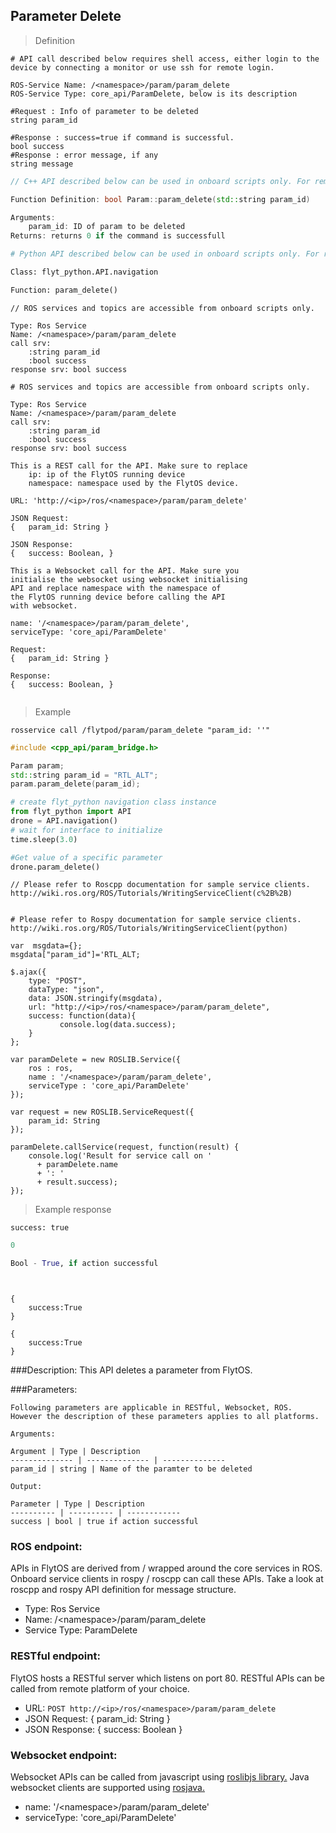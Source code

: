 ## Parameter Delete


> Definition

```shell
# API call described below requires shell access, either login to the device by connecting a monitor or use ssh for remote login.

ROS-Service Name: /<namespace>/param/param_delete
ROS-Service Type: core_api/ParamDelete, below is its description

#Request : Info of parameter to be deleted
string param_id

#Response : success=true if command is successful.  
bool success
#Response : error message, if any
string message
```

```cpp
// C++ API described below can be used in onboard scripts only. For remote scripts you can use http client libraries to call FlytOS REST endpoints from C++.

Function Definition: bool Param::param_delete(std::string param_id)

Arguments:
    param_id: ID of param to be deleted
Returns: returns 0 if the command is successfull
```

```python
# Python API described below can be used in onboard scripts only. For remote scripts you can use http client libraries to call FlytOS REST endpoints from Python.

Class: flyt_python.API.navigation

Function: param_delete()
```

```cpp--ros
// ROS services and topics are accessible from onboard scripts only.

Type: Ros Service
Name: /<namespace>/param/param_delete
call srv:
    :string param_id
    :bool success
response srv: bool success
```

```python--ros
# ROS services and topics are accessible from onboard scripts only.

Type: Ros Service
Name: /<namespace>/param/param_delete
call srv:
    :string param_id
    :bool success
response srv: bool success

```

```javascript--REST
This is a REST call for the API. Make sure to replace 
    ip: ip of the FlytOS running device
    namespace: namespace used by the FlytOS device.

URL: 'http://<ip>/ros/<namespace>/param/param_delete'

JSON Request:
{   param_id: String }

JSON Response:
{   success: Boolean, }

```

```javascript--Websocket
This is a Websocket call for the API. Make sure you 
initialise the websocket using websocket initialising 
API and replace namespace with the namespace of 
the FlytOS running device before calling the API 
with websocket.

name: '/<namespace>/param/param_delete',
serviceType: 'core_api/ParamDelete'

Request:
{   param_id: String }

Response:
{   success: Boolean, }


```


> Example

```shell
rosservice call /flytpod/param/param_delete "param_id: ''" 
```

```cpp
#include <cpp_api/param_bridge.h>

Param param;
std::string param_id = "RTL_ALT"; 
param.param_delete(param_id);
```

```python
# create flyt_python navigation class instance
from flyt_python import API
drone = API.navigation()
# wait for interface to initialize
time.sleep(3.0)

#Get value of a specific parameter
drone.param_delete()
```

```cpp--ros
// Please refer to Roscpp documentation for sample service clients. http://wiki.ros.org/ROS/Tutorials/WritingServiceClient(c%2B%2B)
```

```python--ros

# Please refer to Rospy documentation for sample service clients. http://wiki.ros.org/ROS/Tutorials/WritingServiceClient(python)

```

```javascript--REST
var  msgdata={};
msgdata["param_id"]='RTL_ALT;

$.ajax({
    type: "POST",
    dataType: "json",
    data: JSON.stringify(msgdata),
    url: "http://<ip>/ros/<namespace>/param/param_delete",  
    success: function(data){
           console.log(data.success);
    }
};

```

```javascript--Websocket
var paramDelete = new ROSLIB.Service({
    ros : ros,
    name : '/<namespace>/param/param_delete',
    serviceType : 'core_api/ParamDelete'
});

var request = new ROSLIB.ServiceRequest({
    param_id: String
});

paramDelete.callService(request, function(result) {
    console.log('Result for service call on '
      + paramDelete.name
      + ': '
      + result.success);
});
```


> Example response

```shell
success: true
```

```cpp
0
```

```python
Bool - True, if action successful
```

```cpp--ros
```

```python--ros
```

```javascript--REST
{
    success:True
}

```

```javascript--Websocket
{
    success:True
}

```





###Description:
This API deletes a parameter from FlytOS.

###Parameters:
    
    Following parameters are applicable in RESTful, Websocket, ROS. However the description of these parameters applies to all platforms. 
    
    Arguments:
    
    Argument | Type | Description
    -------------- | -------------- | --------------
    param_id | string | Name of the paramter to be deleted
    
    Output:
    
    Parameter | Type | Description
    ---------- | ---------- | ------------
    success | bool | true if action successful

### ROS endpoint:
APIs in FlytOS are derived from / wrapped around the core  services in ROS. Onboard service clients in rospy / roscpp can call these APIs. Take a look at roscpp and rospy API definition for message structure. 

* Type: Ros Service</br> 
* Name: /\<namespace\>/param/param_delete</br>
* Service Type: ParamDelete

### RESTful endpoint:
FlytOS hosts a RESTful server which listens on port 80. RESTful APIs can be called from remote platform of your choice.

* URL: ``POST http://<ip>/ros/<namespace>/param/param_delete``
* JSON Request:
{
    param_id: String
}
* JSON Response:
{
    success: Boolean
}


### Websocket endpoint:
Websocket APIs can be called from javascript using  [roslibjs library.](https://github.com/RobotWebTools/roslibjs) 
Java websocket clients are supported using [rosjava.](http://wiki.ros.org/rosjava)

* name: '/\<namespace\>/param/param_delete'</br>
* serviceType: 'core_api/ParamDelete'


<!-- ### API usage information:
Note: You can either set body_frame or relative flag. If both are set, body_frame takes precedence.

Tip: Asynchronous mode - The API call would return as soon as the command has been sent to the autopilot, irrespective of whether the vehicle has reached the given setpoint or not.

Tip: Synchronous mode - The API call would wait for the function to return, which happens when either the position setpoint is reached or timeout=30secs is over.

 -->
